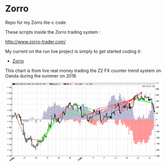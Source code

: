 # Zorro
Repo for my Zorro lite-c code. 

These scripts inside the Zorro trading system : 

http://www.zorro-trader.com/

My current on the run live project is simply to get started coding it:

* [Zorro](https://github.com/jrathgeber/Zorro/)

This chart is from live real money trading the Z2 FX counter trend system on Oanda during the summer on 2018.  

![Zorro]( /Images/Z2.png)

